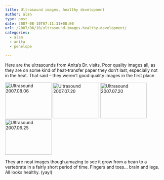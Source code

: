 ```yaml
---
title: Ultrasound images, healthy development
author: alan
type: post
date: 2007-08-10T07:11:31+00:00
url: /2007/08/10/ultrasound-images-healthy-development/
categories:
  - alan
  - anita
  - penelope

---
```

Here are the ultrasounds from Anita&#8217;s Dr. visits. Poor quality images all, as they are on some kind of heat-transfer paper they don&#8217;t last, especially not in the heat. That said &#8211; they weren&#8217;t good quality images in the first place.

[<img src="https://zeroasterisk.com/photos/d/61406-2/2007_08_06.jpg" class="giThumbnail" alt="Ultrasound 2007.08.06" height="116" width="150" />][1] [<img src="https://zeroasterisk.com/photos/d/61401-2/2007_07_20-2.jpg" class="giThumbnail" alt="Ultrasound 2007.07.20" height="115" width="150" />][2]
[<img src="https://zeroasterisk.com/photos/d/61414-2/2007_07_20-1.jpg" class="giThumbnail" alt="Ultrasound 2007.07.20" height="115" width="150" />][3] [<img src="https://zeroasterisk.com/photos/d/61410-2/2007_06_25.jpg" class="giThumbnail" alt="Ultrasound 2007.06.25" height="115" width="150" />][4]

They are neat images though.amazing to see it grow from a bean to a vertebrate in a fairly short period of time. Fingers and toes&#8230; brain and legs. All looks healthy. (yay!)


 [1]: https://zeroasterisk.com/photos/v/ruby/2007_08_06.jpg.html
 [2]: https://zeroasterisk.com/photos/v/ruby/2007_07_20-2.jpg.html
 [3]: https://zeroasterisk.com/photos/v/ruby/2007_07_20-1.jpg.html
 [4]: https://zeroasterisk.com/photos/v/ruby/2007_06_25.jpg.html
